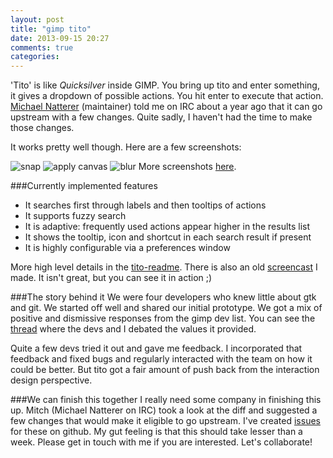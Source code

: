```yaml
---
layout: post
title: "gimp tito"
date: 2013-09-15 20:27
comments: true
categories: 
---
```

'Tito' is like *Quicksilver* inside GIMP. You bring up tito and enter something, it gives a dropdown of possible actions. You hit enter to execute that action. [Michael Natterer](https://plus.google.com/116053365635940402074) (maintainer) told me on IRC about a year ago that it can go upstream with a few changes. Quite sadly, I haven't had the time to make those changes.

It works pretty well though. Here are a few screenshots:

![snap](/sriharisriraman.in/images/tito-images/snap.jpg)
![apply canvas](/sriharisriraman.in/images/tito-images/apcan.jpg)
![blur](/sriharisriraman.in/images/tito-images/blur.jpg)
More screenshots [here](https://github.com/ssrihari/gimp-tito/wiki/_preview#v-screenshots).

###Currently implemented features
   - It searches first through labels and then tooltips of actions
   - It supports fuzzy search
   - It is adaptive: frequently used actions appear higher in the results list
   - It shows the tooltip, icon and shortcut in each search result if present
   - It is highly configurable via a preferences window

More high level details in the [tito-readme](https://github.com/ssrihari/gimp-tito/wiki/About-gimp-tito).
There is also an old [screencast](www.youtube.com/watch?v=G0PuH1LFWhA) I made. It isn't great, but you can see it in action ;)

###The story behind it
We were four developers who knew little about gtk and git. We started off well and shared our initial prototype. We got a mix of positive and dismissive responses from the gimp dev list. You can see the [thread](http://www.gimpusers.com/forums/gimp-developer/14142-an-update-on-the-menu-search) where the devs and I debated the values it provided.

Quite a few devs tried it out and gave me feedback. I incorporated that feedback and fixed bugs and regularly interacted with the team on how it could be better. But tito got a fair amount of push back from the interaction design perspective.

###We can finish this together
I really need some company in finishing this up. Mitch (Michael Natterer on IRC) took a look at the diff and suggested a few changes that would make it eligible to go upstream. I've created [issues](https://github.com/ssrihari/gimp-tito/issues) for these on github. My gut feeling is that this should take lesser than a week. Please get in touch with me if you are interested. Let's collaborate!
